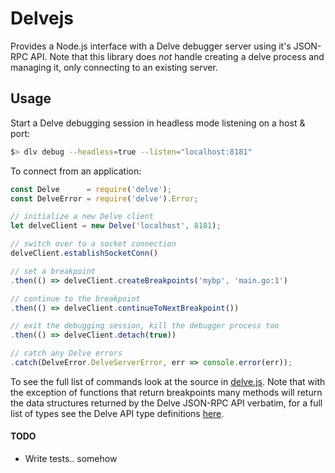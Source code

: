 Delvejs
========================

Provides a Node.js interface with a Delve debugger server using it's JSON-RPC API. Note that this library does *not* handle creating a delve process and managing it, only connecting to an existing server.

## Usage

Start a Delve debugging session in headless mode listening on a host & port:
```bash
$> dlv debug --headless=true --listen="localhost:8181"
```

To connect from an application:
```js
const Delve      = require('delve');
const DelveError = require('delve').Error;

// initialize a new Delve client
let delveClient = new Delve('localhost', 8181);

// switch over to a socket connection
delveClient.establishSocketConn()

// set a breakpoint
.then(() => delveClient.createBreakpoints('mybp', 'main.go:1')

// continue to the breakpoint
.then(() => delveClient.continueToNextBreakpoint())

// exit the debugging session, kill the debugger process too
.then(() => delveClient.detach(true))

// catch any Delve errors
.catch(DelveError.DelveServerError, err => console.error(err));
```

To see the full list of commands look at the source in [delve.js](./lib/delve.js). Note that with the exception of functions that return breakpoints many methods will return the data structures returned by the Delve JSON-RPC API verbatim, for a full list of types see the Delve API type definitions [here](https://github.com/derekparker/delve/blob/master/service/api/types.go).

#### TODO
- Write tests.. somehow

